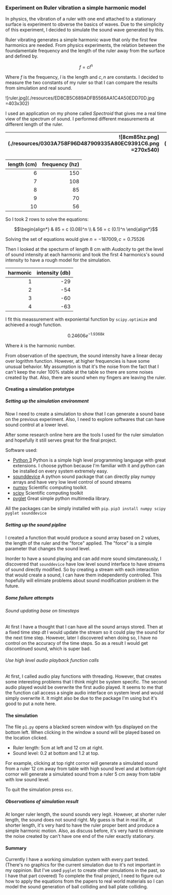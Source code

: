 ### Experiment on Ruler vibration a simple harmonic model

In physics, the vibration of a ruler with one end attached to a stationary surface is experiment to obverse the basics of waves. Due to the simplicity of this experiment, I decided to simulate the sound wave generated by this.

Ruler vibrating generates a simple harmonic wave that only the first few harmonics are needed. From physics experiments, the relation between the foundamentale frequency and the length of the ruler away from the surface and defined by.

$$ f = cl^n $$

Where $f$ is the frequency, $l$ is the length and $c,n$ are constants. I decided to measure the two constants of my ruler so that I can compare the results from simulation and real sound.

![ruler.jpg](./resources/ED8CB5C689ADFB5566AA1C4A50EDD70D.jpg =403x302)

I used an application on my phone called *Spectroid* that gives me a real time view of the spectrum of sound. I performed different measurements at different length of the ruler.

| ![8cm85hz.png](./resources/0303A758F96D487909335A80EC9391C6.png =270x540)| ![10cm56hz.png](./resources/1AD197602C225B64D78EF358566A8EA2.png =270x540) |
|-:|-:|


| length (cm) | frequency (hz) |
| --: | --: |
| 6 | 150|
| 7 | 108 |
| 8 | 85 |
|9 | 70|
| 10 | 56|

So I took 2 rows to solve the equations:

$$\begin{align*}
& 85 = c (0.08)^n \\
& 56 = c (0.1)^n
\end{align*}$$

Solving the set of equations would give $n = -187009, c = 0.75526$

Then I looked at the specturm of length 8 cm with *Audacity* to get the level of sound intensity at each harmonic and took the first 4 harmonics's sound intensity to have a rough model for the simulation.

| harmonic | intensity (db)|
| --: | --:|
|1| -29|
| 2 | -54|
| 3| -60|
| 4 | -63|

I fit this meassurement with exponiental function by `scipy.optimize` and achieved a rough function.

$$ 0.24606e^{-1.9368k}$$

Where $k$ is the harmonic number.

From observation of the spectrum, the sound intensity have a linear decay over logrithm function. However, at higher frequencies is have some unusual behavior. My assumption is that it's the noise from the fact that I can't keep the ruler 100% stable at the table so there are some noises created by that. Also, there are sound when my fingers are leaving the ruler.

#### Creating a simulation prototype

##### Setting up the simulation environment
Now I need to create a simulation to show that I can generate a sound base on the previous experiment. Also, I need to explore softwares that can have sound control at a lower level.

After some research online here are the tools I used for the ruler simulation and hopefully it still serves great for the final project.

Software used:
- [Python 3](https://www.python.org/)
    Python is a simple high level programming language with great extensions. I choose python because I'm familiar with it and python can be installed on every system extremely easy.
- [sounddevice](https://python-sounddevice.readthedocs.io/en/0.3.10/#)
    A python sound package that can directly play numpy arrays and have very low level control of sound streams
- [numpy](http://www.numpy.org/)
    Scientific computing toolkit.
- [scipy](https://www.scipy.org/)
    Scientific computing toolkit
- [pyglet](https://bitbucket.org/pyglet/pyglet/wiki/Home)
    Great simple python multimedia library.

All the packages can be simply installed with `pip`. `pip3 install numpy scipy pyglet sounddevice`

##### Setting up the sound pipline
I created a function that would produce a sound array based on 2 values, the length of the ruler and the "force" applied. The "force" is a simple parameter that changes the sound level.

Inorder to have a sound playing and can add more sound simutaneously, I discovered that `sounddevice` have low level sound interface to have streams of sound directly modified. So by creating a stream with each interaction that would create a sound, I can have them independently controlled. This hopefully will elimiate problems about sound modification problem in the future.

##### Some failure attempts
###### Sound updating base on timesteps
At first I have a thought that I can have all the sound arrays stored. Then at a fixed time step $dt$ I would update the stream so it could play the sound for the next time step. However, later I discovered when doing so, I have no control on the accuracy of the time steps. So as a result I would get discontinued sound, which is super bad.
###### Use high level audio playback function calls
At first, I called audio play functions with threading. However, that creates some interesting problems that I think might be system specific. The second audio played would be overwrite the first audio played. It seems to me that the function call access a single audio interface on system level and would simply overwrite it. It might also be due to the package I'm using but it's good to put a note here.


#### The simulation
The file `p1.py` opens a blacked screen window with fps displayed on the bottom left. When clicking in the window a sound will be played based on the location clicked.

- Ruler length: 5cm at left and 12 cm at right.
- Sound level: 0.2 at bottom and 1.2 at top.

For example, clicking at top right cornor will generate a simulated sound from a ruler 12 cm away from table with high sound level and at bottom right cornor will generate a simulated sound from a ruler 5 cm away from table with low sound level.

To quit the simulation press `esc`.

##### Observations of simulation result
At longer ruler length, the sound sounds very legit. However, at shorter ruler length, the sound does not sound right. My guess is that in real life, at shorter length, it's very hard to have the ruler proper bent and produce a simple harmonic motion. Also, as discuss before, it's very hard to eliminate the noise created by can't have one end of the ruler exactly stationary.

#### Summary
Currently I have a working simulation system with every part tested. (There's no graphics for the current simulation due to it's not important in my oppinion. But I've used `pyglet` to create other simulations in the past, so I have that part covered) To complete the final project, I need to figure out how to apply the equations from the papers to real world materials so I can model the sound generation of ball colliding and ball plate colliding.
